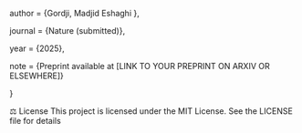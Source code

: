 

author = {Gordji, Madjid Eshaghi },

journal = {Nature (submitted)},

year = {2025},

note = {Preprint available at [LINK TO YOUR PREPRINT ON ARXIV OR ELSEWHERE]}

}

⚖️ License
This project is licensed under the MIT License. See the LICENSE file for details





